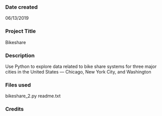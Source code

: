 ### Date created
06/13/2019

### Project Title
Bikeshare

### Description
Use Python to explore data related to bike share systems 
for three major cities in the United States — Chicago, New York City, and Washington

### Files used
bikeshare_2.py
readme.txt

### Credits


